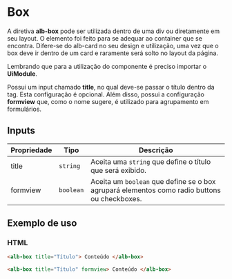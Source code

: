 # Box

A diretiva **alb-box** pode ser utilizada dentro de uma div ou diretamente em seu layout. O elemento foi feito para se adequar ao container que se encontra.
Difere-se do alb-card no seu design e utilização, uma vez que o box deve ir dentro de um card e raramente será solto no layout da página.

Lembrando que para a utilização do componente é preciso importar o **UiModule**.

Possui um input chamado **title**, no qual deve-se passar o título dentro da tag. Esta configuração é opcional. Além disso, possui a configuração **formview** que, como o nome sugere, é utilizado para agrupamento em formulários.

## Inputs

| Propriedade | Tipo      | Descrição                                                                                    |
|-------------|-----------|--------------------------------------------------------------------------------------------- |
| title       | `string`  | Aceita uma `string` que define o título que será exibido.                                    |
| formview    | `boolean` | Aceita um `boolean` que define se o box agrupará elementos como radio buttons ou checkboxes. |

## Exemplo de uso

### HTML

```html
<alb-box title="Título"> Conteúdo </alb-box>
```

```html
<alb-box title="Título" formview> Conteúdo </alb-box>
```
